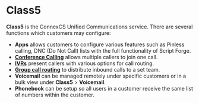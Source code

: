 # Class5

**Class5** is the ConnexCS Unified Communications service. There are several functions which customers may configure: 

+ **Apps** allows customers to configure various features such as Pinless calling, DNC (Do Not Call) lists with the full functionality of Script Forge.
+ [**Conference Calling**](https://docs.connexcs.com/creating-conference/) allows multiple callers to join one call.
+ [**IVRs**](https://docs.connexcs.com/creating-ivr/) present callers with various options for call routing.
+ [**Group call routing**](https://docs.connexcs.com/creating-group/) to distribute inbound calls to a set team.
+ **Voicemail** can be managed remotely under specific customers or in a bulk view under **Class5** > **Voicemail**. 
+ **Phonebook** can be setup so all users in a customer receive the same list of numbers within the customer. 
